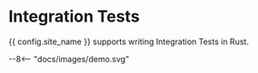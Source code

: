 # Integration Tests
{{ config.site_name }} supports writing Integration Tests in Rust.

<div>
--8<-- "docs/images/demo.svg"
</div>
